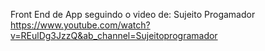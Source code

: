 Front End de App seguindo o video de:
Sujeito Progamador
https://www.youtube.com/watch?v=REulDg3JzzQ&ab_channel=Sujeitoprogramador
